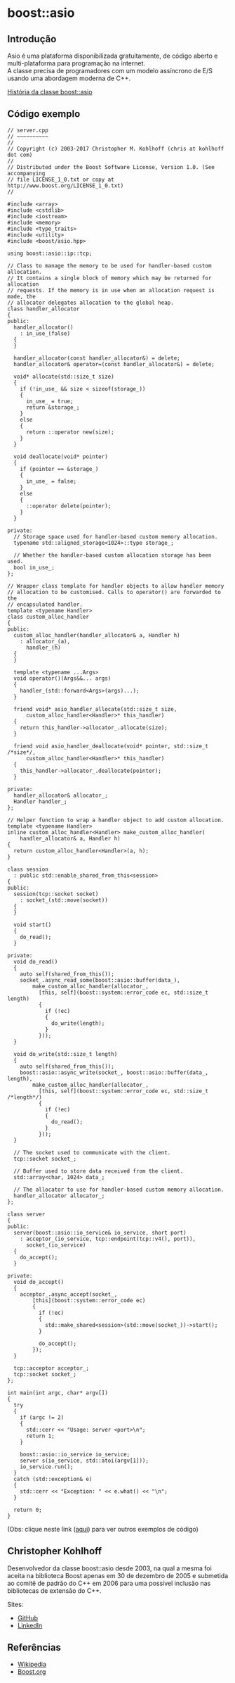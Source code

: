 # boost::asio

## Introdução

<p>
Asio é uma plataforma disponibilizada gratuitamente, de código aberto e multi-plataforma para programação na internet.<br>
A classe precisa de programadores com um modelo assíncrono de E/S usando uma abordagem moderna de C++.<br>
</p>

[História da classe boost::asio](http://www.boost.org/doc/libs/1_64_0/doc/html/boost_asio/history.html)

## Código exemplo
```
// server.cpp
// ~~~~~~~~~~
//
// Copyright (c) 2003-2017 Christopher M. Kohlhoff (chris at kohlhoff dot com)
//
// Distributed under the Boost Software License, Version 1.0. (See accompanying
// file LICENSE_1_0.txt or copy at http://www.boost.org/LICENSE_1_0.txt)
//

#include <array>
#include <cstdlib>
#include <iostream>
#include <memory>
#include <type_traits>
#include <utility>
#include <boost/asio.hpp>

using boost::asio::ip::tcp;

// Class to manage the memory to be used for handler-based custom allocation.
// It contains a single block of memory which may be returned for allocation
// requests. If the memory is in use when an allocation request is made, the
// allocator delegates allocation to the global heap.
class handler_allocator
{
public:
  handler_allocator()
    : in_use_(false)
  {
  }

  handler_allocator(const handler_allocator&) = delete;
  handler_allocator& operator=(const handler_allocator&) = delete;

  void* allocate(std::size_t size)
  {
    if (!in_use_ && size < sizeof(storage_))
    {
      in_use_ = true;
      return &storage_;
    }
    else
    {
      return ::operator new(size);
    }
  }

  void deallocate(void* pointer)
  {
    if (pointer == &storage_)
    {
      in_use_ = false;
    }
    else
    {
      ::operator delete(pointer);
    }
  }

private:
  // Storage space used for handler-based custom memory allocation.
  typename std::aligned_storage<1024>::type storage_;

  // Whether the handler-based custom allocation storage has been used.
  bool in_use_;
};

// Wrapper class template for handler objects to allow handler memory
// allocation to be customised. Calls to operator() are forwarded to the
// encapsulated handler.
template <typename Handler>
class custom_alloc_handler
{
public:
  custom_alloc_handler(handler_allocator& a, Handler h)
    : allocator_(a),
      handler_(h)
  {
  }

  template <typename ...Args>
  void operator()(Args&&... args)
  {
    handler_(std::forward<Args>(args)...);
  }

  friend void* asio_handler_allocate(std::size_t size,
      custom_alloc_handler<Handler>* this_handler)
  {
    return this_handler->allocator_.allocate(size);
  }

  friend void asio_handler_deallocate(void* pointer, std::size_t /*size*/,
      custom_alloc_handler<Handler>* this_handler)
  {
    this_handler->allocator_.deallocate(pointer);
  }

private:
  handler_allocator& allocator_;
  Handler handler_;
};

// Helper function to wrap a handler object to add custom allocation.
template <typename Handler>
inline custom_alloc_handler<Handler> make_custom_alloc_handler(
    handler_allocator& a, Handler h)
{
  return custom_alloc_handler<Handler>(a, h);
}

class session
  : public std::enable_shared_from_this<session>
{
public:
  session(tcp::socket socket)
    : socket_(std::move(socket))
  {
  }

  void start()
  {
    do_read();
  }

private:
  void do_read()
  {
    auto self(shared_from_this());
    socket_.async_read_some(boost::asio::buffer(data_),
        make_custom_alloc_handler(allocator_,
          [this, self](boost::system::error_code ec, std::size_t length)
          {
            if (!ec)
            {
              do_write(length);
            }
          }));
  }

  void do_write(std::size_t length)
  {
    auto self(shared_from_this());
    boost::asio::async_write(socket_, boost::asio::buffer(data_, length),
        make_custom_alloc_handler(allocator_,
          [this, self](boost::system::error_code ec, std::size_t /*length*/)
          {
            if (!ec)
            {
              do_read();
            }
          }));
  }

  // The socket used to communicate with the client.
  tcp::socket socket_;

  // Buffer used to store data received from the client.
  std::array<char, 1024> data_;

  // The allocator to use for handler-based custom memory allocation.
  handler_allocator allocator_;
};

class server
{
public:
  server(boost::asio::io_service& io_service, short port)
    : acceptor_(io_service, tcp::endpoint(tcp::v4(), port)),
      socket_(io_service)
  {
    do_accept();
  }

private:
  void do_accept()
  {
    acceptor_.async_accept(socket_,
        [this](boost::system::error_code ec)
        {
          if (!ec)
          {
            std::make_shared<session>(std::move(socket_))->start();
          }

          do_accept();
        });
  }

  tcp::acceptor acceptor_;
  tcp::socket socket_;
};

int main(int argc, char* argv[])
{
  try
  {
    if (argc != 2)
    {
      std::cerr << "Usage: server <port>\n";
      return 1;
    }

    boost::asio::io_service io_service;
    server s(io_service, std::atoi(argv[1]));
    io_service.run();
  }
  catch (std::exception& e)
  {
    std::cerr << "Exception: " << e.what() << "\n";
  }

  return 0;
}
```
(Obs: clique neste link ([aqui](http://www.boost.org/doc/libs/1_64_0/doc/html/boost_asio/examples/cpp11_examples.html)) para ver outros exemplos de código)

## Christopher Kohlhoff
<p>
Desenvolvedor da classe boost::asio desde 2003, na qual a mesma foi aceita na biblioteca Boost apenas em 30 de dezembro de 2005 e submetida ao comitê de padrão do C++ em 2006 para uma possível inclusão nas bibliotecas de extensão do C++.<br>
</p>

Sites:<br>
- [GitHub](https://github.com/chriskohlhoff/asio)<br>
- [LinkedIn](https://au.linkedin.com/in/chriskohlhoff)<br>

## Referências
- [Wikipedia](https://en.wikipedia.org/wiki/Asio_C%2B%2B_library)<br>
- [Boost.org](http://www.boost.org/doc/libs/1_64_0/doc/html/boost_asio.html)<br>

